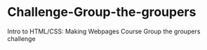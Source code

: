 # Challenge-Group-the-groupers
Intro to HTML/CSS: Making Webpages Course Group the groupers challenge
